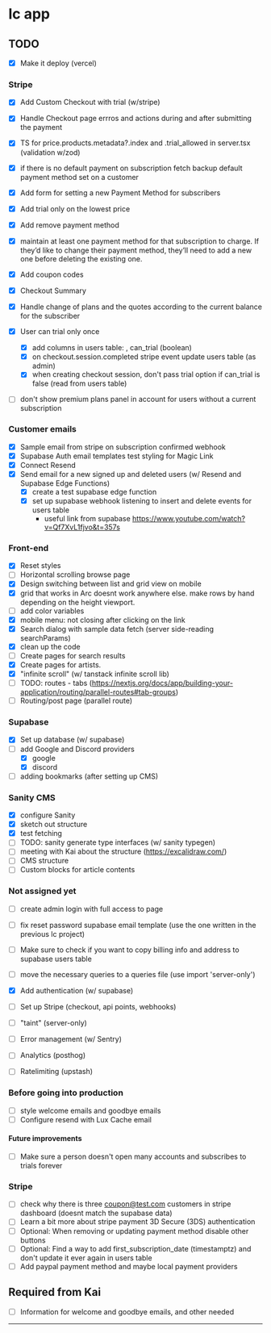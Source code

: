# lc app

## TODO

- [x] Make it deploy (vercel)

### Stripe

- [x] Add Custom Checkout with trial (w/stripe)
- [x] Handle Checkout page errros and actions during and after submitting the payment
- [x] TS for price.products.metadata?.index and .trial_allowed in server.tsx (validation w/zod)
- [x] if there is no default payment on subscription fetch backup default payment method set on a customer
- [x] Add form for setting a new Payment Method for subscribers
- [x] Add trial only on the lowest price
- [x] Add remove payment method
- [x] maintain at least one payment method for that subscription to charge. If they’d like to change their payment method, they’ll need to add a new one before deleting the existing one.
- [x] Add coupon codes
- [x] Checkout Summary
- [x] Handle change of plans and the quotes according to the current balance for the subscriber
- [x] User can trial only once

  - [x] add columns in users table: , can_trial (boolean)
  - [x] on checkout.session.completed stripe event update users table (as admin)
  - [x] when creating checkout session, don't pass trial option if can_trial is false (read from users table)

- [ ] don't show premium plans panel in account for users without a current subscription

### Customer emails

- [x] Sample email from stripe on subscription confirmed webhook
- [x] Supabase Auth email templates test styling for Magic Link
- [x] Connect Resend
- [x] Send email for a new signed up and deleted users (w/ Resend and Supabase Edge Functions)
  - [x] create a test supabase edge function
  - [x] set up supabase webhook listening to insert and delete events for users table
    - useful link from supabase https://www.youtube.com/watch?v=Qf7XvL1fjvo&t=357s

### Front-end

- [x] Reset styles
- [ ] Horizontal scrolling browse page
- [x] Design switching between list and grid view on mobile
- [x] grid that works in Arc doesnt work anywhere else. make rows by hand depending on the height viewport.
- [ ] add color variables
- [x] mobile menu: not closing after clicking on the link
- [x] Search dialog with sample data fetch (server side-reading searchParams)
- [x] clean up the code
- [ ] Create pages for search results
- [x] Create pages for artists.
- [x] "infinite scroll" (w/ tanstack infinite scroll lib)
- [ ] TODO: routes - tabs (https://nextjs.org/docs/app/building-your-application/routing/parallel-routes#tab-groups)
- [ ] Routing/post page (parallel route)

### Supabase

- [x] Set up database (w/ supabase)
- [ ] add Google and Discord providers
  - [x] google
  - [x] discord
- [ ] adding bookmarks (after setting up CMS)

### Sanity CMS

- [x] configure Sanity
- [x] sketch out structure
- [x] test fetching
- [ ] TODO: sanity generate type interfaces (w/ sanity typegen)
- [ ] meeting with Kai about the structure (https://excalidraw.com/)
- [ ] CMS structure
- [ ] Custom blocks for article contents

### Not assigned yet

- [ ] create admin login with full access to page
- [ ] fix reset password supabase email template (use the one written in the previous lc project)
- [ ] Make sure to check if you want to copy billing info and address to supabase users table
- [ ] move the necessary queries to a queries file (use import 'server-only')
- [x] Add authentication (w/ supabase)

- [ ] Set up Stripe (checkout, api points, webhooks)
- [ ] "taint" (server-only)
- [ ] Error management (w/ Sentry)
- [ ] Analytics (posthog)
- [ ] Ratelimiting (upstash)

### Before going into production

- [ ] style welcome emails and goodbye emails
- [ ] Configure resend with Lux Cache email

#### Future improvements

- [ ] Make sure a person doesn't open many accounts and subscribes to trials forever

### Stripe

- [ ] check why there is three coupon@test.com customers in stripe dashboard (doesnt match the supabase data)
- [ ] Learn a bit more about stripe payment 3D Secure (3DS) authentication
- [ ] Optional: When removing or updating payment method disable other buttons
- [ ] Optional: Find a way to add first_subscription_date (timestamptz) and don't update it ever again in users table
- [ ] Add paypal payment method and maybe local payment providers

## Required from Kai

- [ ] Information for welcome and goodbye emails, and other needed

---
